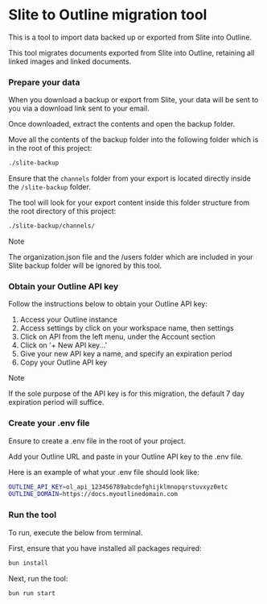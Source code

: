 # Slite to Outline migration tool
This is a tool to import data backed up or exported from Slite into Outline.

This tool migrates documents exported from Slite into Outline, retaining all linked images and linked documents.

### Prepare your data
When you download a backup or export from Slite, your data will be sent to you via a download link sent to your email. 

Once downloaded, extract the contents and open the backup folder.

Move all the contents of the backup folder into the following folder which is in the root of this project:
```bash
./slite-backup
```

Ensure that the `channels` folder from your export is located directly inside the `/slite-backup` folder.

The tool will look for your export content inside this folder structure from the root directory of this project:
```bash
./slite-backup/channels/
```

> [!NOTE]
> The organization.json file and the /users folder which are included in your Slite backup folder will be ignored by this tool.


### Obtain your Outline API key
Follow the instructions below to obtain your Outline API key:
1. Access your Outline instance
2. Access settings by click on your workspace name, then settings
3. Click on API from the left menu, under the Account section
4. Click on '+ New API key...'
5. Give your new API key a name, and specify an expiration period
6. Copy your Outline API key

> [!NOTE]
> If the sole purpose of the API key is for this migration, the default 7 day expiration period will suffice.

### Create your .env file
Ensure to create a .env file in the root of your project.

Add your Outline URL and paste in your Outline API key to the .env file.

Here is an example of what your .env file should look like:
```bash
OUTLINE_API_KEY=ol_api_123456789abcdefghijklmnopqrstuvxyz0etc
OUTLINE_DOMAIN=https://docs.myoutlinedomain.com 
```

### Run the tool
To run, execute the below from terminal.

First, ensure that you have installed all packages required:
```bash
bun install
```

Next, run the tool:
```bash
bun run start
```
